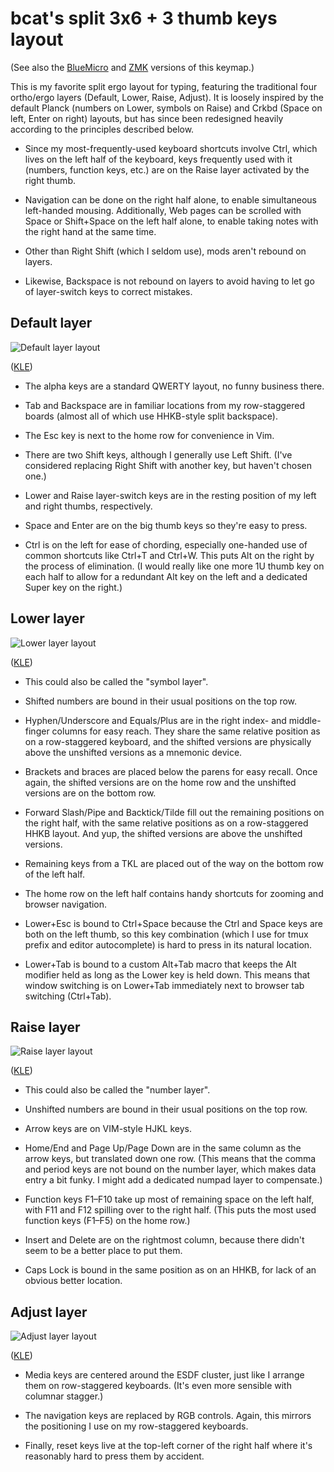 # bcat's split 3x6 + 3 thumb keys layout

(See also the
[BlueMicro](https://github.com/jpconstantineau/BlueMicro_BLE/tree/master/firmware/keyboards/crkbd/keymaps/bcat)
and [ZMK](https://github.com/bcat/zmk-config/blob/master/config/corne.keymap)
versions of this keymap.)

This is my favorite split ergo layout for typing, featuring the traditional
four ortho/ergo layers (Default, Lower, Raise, Adjust). It is loosely inspired
by the default Planck (numbers on Lower, symbols on Raise) and Crkbd (Space on
left, Enter on right) layouts, but has since been redesigned heavily according
to the principles described below.

* Since my most-frequently-used keyboard shortcuts involve Ctrl, which lives on
the left half of the keyboard, keys frequently used with it (numbers, function
keys, etc.) are on the Raise layer activated by the right thumb.

* Navigation can be done on the right half alone, to enable simultaneous
left-handed mousing. Additionally, Web pages can be scrolled with Space or
Shift+Space on the left half alone, to enable taking notes with the right hand
at the same time.

* Other than Right Shift (which I seldom use), mods aren't rebound on layers.

* Likewise, Backspace is not rebound on layers to avoid having to let go of
layer-switch keys to correct mistakes.

## Default layer

![Default layer layout](https://i.imgur.com/g5N7g8D.png)

([KLE](http://www.keyboard-layout-editor.com/#/gists/08d9827d916662a9414f48805aa895a5))

* The alpha keys are a standard QWERTY layout, no funny business there.

* Tab and Backspace are in familiar locations from my row-staggered boards
(almost all of which use HHKB-style split backspace).

* The Esc key is next to the home row for convenience in Vim.

* There are two Shift keys, although I generally use Left Shift. (I've
considered replacing Right Shift with another key, but haven't chosen one.)

* Lower and Raise layer-switch keys are in the resting position of my left and
right thumbs, respectively.

* Space and Enter are on the big thumb keys so they're easy to press.

* Ctrl is on the left for ease of chording, especially one-handed use of common
shortcuts like Ctrl+T and Ctrl+W. This puts Alt on the right by the process of
elimination. (I would really like one more 1U thumb key on each half to allow
for a redundant Alt key on the left and a dedicated Super key on the right.)

## Lower layer

![Lower layer layout](https://i.imgur.com/vaIc9JY.png)

([KLE](http://www.keyboard-layout-editor.com/#/gists/c3fba5eaa2cd70fdfbdbc0f9e34d3bc0))

* This could also be called the "symbol layer".

* Shifted numbers are bound in their usual positions on the top row.

* Hyphen/Underscore and Equals/Plus are in the right index- and middle-finger
columns for easy reach. They share the same relative position as on a
row-staggered keyboard, and the shifted versions are physically above the
unshifted versions as a mnemonic device.

* Brackets and braces are placed below the parens for easy recall. Once again,
the shifted versions are on the home row and the unshifted versions are on the
bottom row.

* Forward Slash/Pipe and Backtick/Tilde fill out the remaining positions on the
right half, with the same relative positions as on a row-staggered HHKB layout.
And yup, the shifted versions are above the unshifted versions.

* Remaining keys from a TKL are placed out of the way on the bottom row of the
left half.

* The home row on the left half contains handy shortcuts for zooming and browser
navigation.

* Lower+Esc is bound to Ctrl+Space because the Ctrl and Space keys are both on
the left thumb, so this key combination (which I use for tmux prefix and editor
autocomplete) is hard to press in its natural location.

* Lower+Tab is bound to a custom Alt+Tab macro that keeps the Alt modifier held
as long as the Lower key is held down. This means that window switching is on
Lower+Tab immediately next to browser tab switching (Ctrl+Tab).

## Raise layer

![Raise layer layout](https://i.imgur.com/VNEiV9A.png)

([KLE](http://www.keyboard-layout-editor.com/#/gists/08b44355d4ca85d294bad9e2821f91d7))

* This could also be called the "number layer".

* Unshifted numbers are bound in their usual positions on the top row.

* Arrow keys are on VIM-style HJKL keys.

* Home/End and Page Up/Page Down are in the same column as the arrow keys, but
translated down one row. (This means that the comma and period keys are not
bound on the number layer, which makes data entry a bit funky. I might add a
dedicated numpad layer to compensate.)

* Function keys F1–F10 take up most of remaining space on the left half, with
F11 and F12 spilling over to the right half. (This puts the most used function
keys (F1–F5) on the home row.)

* Insert and Delete are on the rightmost column, because there didn't seem to
be a better place to put them.

* Caps Lock is bound in the same position as on an HHKB, for lack of an obvious
better location.

## Adjust layer

![Adjust layer layout](https://i.imgur.com/fZouko5.png)

([KLE](http://www.keyboard-layout-editor.com/#/gists/77e7572e077b36a23eb2086017e16fee))

* Media keys are centered around the ESDF cluster, just like I arrange them on
row-staggered keyboards. (It's even more sensible with columnar stagger.)

* The navigation keys are replaced by RGB controls. Again, this mirrors the
positioning I use on my row-staggered keyboards.

* Finally, reset keys live at the top-left corner of the right half where it's
reasonably hard to press them by accident.
